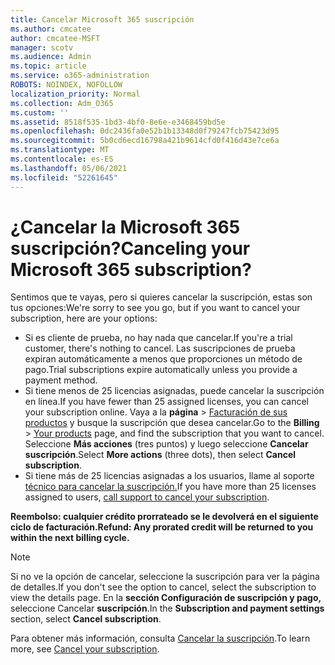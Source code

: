 ```yaml
---
title: Cancelar Microsoft 365 suscripción
ms.author: cmcatee
author: cmcatee-MSFT
manager: scotv
ms.audience: Admin
ms.topic: article
ms.service: o365-administration
ROBOTS: NOINDEX, NOFOLLOW
localization_priority: Normal
ms.collection: Adm_O365
ms.custom: ''
ms.assetid: 8518f535-1bd3-4bf0-8e6e-e3468459bd5e
ms.openlocfilehash: 0dc2436fa0e52b1b13348d0f79247fcb75423d95
ms.sourcegitcommit: 5b0cd6ecd16798a421b9614cfd0f416d43e7ce6a
ms.translationtype: MT
ms.contentlocale: es-ES
ms.lasthandoff: 05/06/2021
ms.locfileid: "52261645"
---
```

# <a name="canceling-your-microsoft-365-subscription"></a><span data-ttu-id="2bfe6-102">¿Cancelar la Microsoft 365 suscripción?</span><span class="sxs-lookup"><span data-stu-id="2bfe6-102">Canceling your Microsoft 365 subscription?</span></span>

<span data-ttu-id="2bfe6-103">Sentimos que te vayas, pero si quieres cancelar la suscripción, estas son tus opciones:</span><span class="sxs-lookup"><span data-stu-id="2bfe6-103">We're sorry to see you go, but if you want to cancel your subscription, here are your options:</span></span>
  
- <span data-ttu-id="2bfe6-104">Si es cliente de prueba, no hay nada que cancelar.</span><span class="sxs-lookup"><span data-stu-id="2bfe6-104">If you're a trial customer, there's nothing to cancel.</span></span> <span data-ttu-id="2bfe6-105">Las suscripciones de prueba expiran automáticamente a menos que proporciones un método de pago.</span><span class="sxs-lookup"><span data-stu-id="2bfe6-105">Trial subscriptions expire automatically unless you provide a payment method.</span></span>
- <span data-ttu-id="2bfe6-106">Si tiene menos de 25 licencias asignadas, puede cancelar la suscripción en línea.</span><span class="sxs-lookup"><span data-stu-id="2bfe6-106">If you have fewer than 25 assigned licenses, you can cancel your subscription online.</span></span> <span data-ttu-id="2bfe6-107">Vaya a la **página** \> [Facturación de sus productos](https://go.microsoft.com/fwlink/p/?linkid=842054) y busque la suscripción que desea cancelar.</span><span class="sxs-lookup"><span data-stu-id="2bfe6-107">Go to the **Billing** \> [Your products](https://go.microsoft.com/fwlink/p/?linkid=842054) page, and find the subscription that you want to cancel.</span></span> <span data-ttu-id="2bfe6-108">Seleccione **Más acciones** (tres puntos) y luego seleccione **Cancelar suscripción**.</span><span class="sxs-lookup"><span data-stu-id="2bfe6-108">Select **More actions** (three dots), then select **Cancel subscription**.</span></span>
- <span data-ttu-id="2bfe6-109">Si tiene más de 25 licencias asignadas a los usuarios, llame al soporte [técnico para cancelar la suscripción.](/microsoft-365/admin/contact-support-for-business-products?view=o365-worldwide)</span><span class="sxs-lookup"><span data-stu-id="2bfe6-109">If you have more than 25 licenses assigned to users, [call support to cancel your subscription](/microsoft-365/admin/contact-support-for-business-products?view=o365-worldwide).</span></span>

<span data-ttu-id="2bfe6-110">**Reembolso: cualquier crédito prorrateado se le devolverá en el siguiente ciclo de facturación.**</span><span class="sxs-lookup"><span data-stu-id="2bfe6-110">**Refund: Any prorated credit will be returned to you within the next billing cycle.**</span></span>

> [!NOTE]
> <span data-ttu-id="2bfe6-111">Si no ve la opción de cancelar, seleccione la suscripción para ver la página de detalles.</span><span class="sxs-lookup"><span data-stu-id="2bfe6-111">If you don't see the option to cancel, select the subscription to view the details page.</span></span> <span data-ttu-id="2bfe6-112">En la **sección Configuración de suscripción y pago,** seleccione Cancelar **suscripción**.</span><span class="sxs-lookup"><span data-stu-id="2bfe6-112">In the **Subscription and payment settings** section, select **Cancel subscription**.</span></span>

<span data-ttu-id="2bfe6-113">Para obtener más información, consulta [Cancelar la suscripción](https://docs.microsoft.com/microsoft-365/commerce/subscriptions/cancel-your-subscription).</span><span class="sxs-lookup"><span data-stu-id="2bfe6-113">To learn more, see [Cancel your subscription](https://docs.microsoft.com/microsoft-365/commerce/subscriptions/cancel-your-subscription).</span></span>
